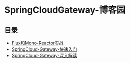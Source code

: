#  SpringCloudGateway-博客园

## 目录

  * [Flux和Mono-Reactor实战](/study/Java后端/05-SpringCloud/SpringCloudGateway-博客园/Flux和Mono-Reactor实战)
  * [SpringCloud-Gateway-快速入门](/study/Java后端/05-SpringCloud/SpringCloudGateway-博客园/SpringCloud-Gateway-快速入门)
  * [SpringCloud-Gateway-深入解读](/study/Java后端/05-SpringCloud/SpringCloudGateway-博客园/SpringCloud-Gateway-深入解读/README)
